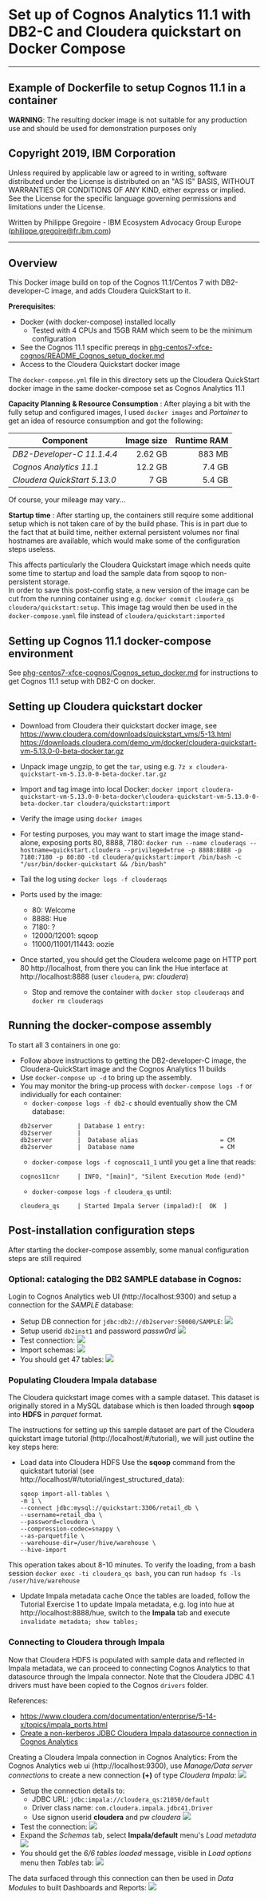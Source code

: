 # Set up of Cognos Analytics 11.1 with DB2-C and Cloudera quickstart on Docker Compose
---
## Example of Dockerfile to setup Cognos 11.1 in a container
__WARNING__: The resulting docker image is not suitable for any production use and should be used for demonstration purposes only

## Copyright 2019, IBM Corporation

Unless required by applicable law or agreed to in writing, software distributed under the License is distributed on an "AS IS" BASIS, WITHOUT WARRANTIES OR CONDITIONS OF ANY KIND, either express or implied.   
See the License for the specific language governing permissions and limitations under the License.

Written by Philippe Gregoire - IBM Ecosystem Advocacy Group Europe (philippe.gregoire@fr.ibm.com)

---

## Overview
This Docker image build on top of the Cognos 11.1/Centos 7 with DB2-developer-C image, and adds Cloudera QuickStart to it.

<a name="prereqs"></a>__Prerequisites__:
 - Docker (with docker-compose) installed locally
   - Tested with 4 CPUs and 15GB RAM which seem to be the minimum configuration
 - See the Cognos 11.1 specific prereqs in [phg-centos7-xfce-cognos/README_Cognos_setup_docker.md](phg-centos7-xfce-cognos/README_Cognos_setup_docker.md#prereqs)
 - Access to the Cloudera Quickstart docker image

The `docker-compose.yml` file in this directory sets up the Cloudera QuickStart docker image in the same docker-compose set as Cognos Analytics 11.1

__Capacity Planning & Resource Consumption__ :
After playing a bit with the fully setup and configured images, I used `docker images` and *Portainer* to get an idea of resource consumption and got the following:

|Component|Image size|Runtime RAM|
|---|--:|---:|
|_DB2-Developer-C 11.1.4.4_|2.62 GB|883 MB|
|_Cognos Analytics 11.1_|12.2 GB|7.4 GB|
|_Cloudera QuickStart 5.13.0_|7 GB|5.4 GB|

Of course, your mileage may vary...

__Startup time__ :
After starting up, the containers still require some additional setup which is not taken care of by the build phase.
This is in part due to the fact that at build time, neither external persistent volumes nor final hostnames are available, which would make some of the configuration steps useless.

This affects particularly the Cloudera Quickstart image which needs quite some time to startup and load the sample data from sqoop to non-persistent storage.   
In order to save this post-config state, a new version of the image can be cut from the running container using e.g. `docker commit cloudera_qs cloudera/quickstart:setup`. This image tag would then be used in the `docker-compose.yaml` file instead of `cloudera/quickstart:imported`

## Setting up Cognos 11.1 docker-compose environment
See [phg-centos7-xfce-cognos/Cognos_setup_docker.md](phg-centos7-xfce-cognos/README_Cognos_setup_docker.md) for instructions to get Cognos 11.1 setup with DB2-C on docker.

## Setting up Cloudera quickstart docker
 * Download from Cloudera their quickstart docker image, see https://www.cloudera.com/downloads/quickstart_vms/5-13.html
   https://downloads.cloudera.com/demo_vm/docker/cloudera-quickstart-vm-5.13.0-0-beta-docker.tar.gz
 * Unpack image ungzip, to get the `tar`, using e.g. `7z x cloudera-quickstart-vm-5.13.0-0-beta-docker.tar.gz` 
 * Import and tag image into local Docker: `docker import cloudera-quickstart-vm-5.13.0-0-beta-docker\cloudera-quickstart-vm-5.13.0-0-beta-docker.tar cloudera/quickstart:import`
 * Verify the image using `docker images`

 * For testing purposes, you may want to start image the image stand-alone, exposing ports 80, 8888, 7180: `docker run --name clouderaqs --hostname=quickstart.cloudera --privileged=true -p 8888:8888 -p 7180:7180 -p 80:80 -td cloudera/quickstart:import /bin/bash -c "/usr/bin/docker-quickstart && /bin/bash"`
 * Tail the log using `docker logs -f clouderaqs`
 * Ports used by the image: 
   * 80: Welcome
   * 8888: Hue
   * 7180: ?
   * 12000/12001: sqoop
   * 11000/11001/11443: oozie
* Once started, you should get the Cloudera welcome page on HTTP port 80 http://localhost, from there you can link the Hue interface at http://localhost:8888 (user `cloudera`, pw: _cloudera_)
  * Stop and remove the container with `docker stop clouderaqs` and `docker rm clouderaqs`

## Running the docker-compose assembly
To start all 3 containers in one go:
* Follow above instructions to getting the DB2-developer-C image, the Cloudera-QuickStart image and the Cognos Analytics 11 builds
* Use `docker-compose up -d` to bring up the assembly.
* You may monitor the bring-up process with `docker-compose logs -f` or individually for each container:
  * `docker-compose logs -f db2-c` should eventually show the CM database:
  ```
  db2server       | Database 1 entry:
  db2server       |
  db2server       |  Database alias                       = CM
  db2server       |  Database name                        = CM
  ``` 
  *  `docker-compose logs -f cognosca11_1` until you get a line that reads:
  ```
  cognos11cnr     | INFO, "[main]", "Silent Execution Mode (end)"
  ```
  *  `docker-compose logs -f cloudera_qs` until:
  ```
  cloudera_qs     | Started Impala Server (impalad):[  OK  ]
  ```

## Post-installation configuration steps
After starting the docker-compose assembly, some manual configuration steps are still required

### Optional: cataloging the DB2 SAMPLE database in Cognos:
Login to Cognos Analytics web UI (http://localhost:9300) and setup a connection for the *SAMPLE* database:
* Setup DB connection for `jdbc:db2://db2server:50000/SAMPLE`:
![](images_README/20190311_db48b3ff.png)
* Setup userid `db2inst1` and password _passw0rd_ 
![](images_README/20190311_5860f460.png)
* Test connection:
![](images_README/20190311_907a1c3e.png)
* Import schemas:
![](images_README/20190311_94696aea.png)
* You should get 47 tables:
![](images_README/20190311_b36b90a9.png)

### Populating Cloudera Impala database
The Cloudera quickstart image comes with a sample dataset. This dataset is originally stored in a MySQL database which is then loaded through **sqoop** into **HDFS** in *parquet* format.

The instructions for setting up this sample dataset are part of the Cloudera quickstart image tutorial (http://localhost/#/tutorial), we will just outline the key steps here:

* Load data into Cloudera HDFS
Use the **sqoop** command from the quickstart tutorial (see http://localhost/#/tutorial/ingest_structured_data):
  ```
  sqoop import-all-tables \
  -m 1 \
  --connect jdbc:mysql://quickstart:3306/retail_db \
  --username=retail_dba \
  --password=cloudera \
  --compression-codec=snappy \
  --as-parquetfile \
  --warehouse-dir=/user/hive/warehouse \
  --hive-import
  ```
This operation takes about 8-10 minutes. To verify the loading, from a bash session `docker exec -ti cloudera_qs bash`, you can run `hadoop fs -ls /user/hive/warehouse` 
* Update Impala metadata cache
Once the tables are loaded, follow the Tutorial Exercise 1 to update Impala metadata, e.g. log into hue at http://localhost:8888/hue, switch to the **Impala** tab and execute `invalidate metadata; show tables;`

### Connecting to Cloudera through Impala
Now that Cloudera HDFS is populated with sample data and reflected in Impala metadata, we can proceed to connecting Cognos Analytics to that datasource through the Impala connector.
Note that the Cloudera JDBC 4.1 drivers must have been copied to the Cognos `drivers` folder.

References:
- https://www.cloudera.com/documentation/enterprise/5-14-x/topics/impala_ports.html
- [Create a non-kerberos JDBC Cloudera Impala datasource connection in Cognos Analytics](http://www-01.ibm.com/support/docview.wss?uid=swg22013856)

Creating a Cloudera Impala connection in Cognos Analytics:
From the Cognos Analytics web ui (http://localhost:9300), use *Manage/Data server connections* to create a new connection **(+)** of type *Cloudera Impala*: ![](images_README/20190311_641b5994.png)
* Setup the connection details to:
  * JDBC URL: `jdbc:impala://cloudera_qs:21050/default`
  * Driver class name: `com.cloudera.impala.jdbc41.Driver`
  * Use signon userid **cloudera** and pw *cloudera*
  ![](images_README/20190311_14524e1e.png)
* Test the connection: ![](images_README/20190311_83de7508.png)
* Expand the *Schemas* tab, select **Impala/default** menu's *Load metadata* ![](images_README/20190312_822dce25.png)
* You should get the *6/6 tables loaded* message, visible in *Load options* menu then *Tables* tab: ![](images_README/20190312_a1d449a6.png)

The data surfaced through this connection can then be used in *Data Modules* to built Dashboards and Reports: ![](images_README/20190312_e296f97c.png)
